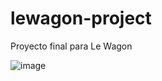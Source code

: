 # lewagon-project
Proyecto final para Le Wagon


![image](https://user-images.githubusercontent.com/53352272/89744449-5c294180-da83-11ea-9dce-24124282b615.png)
